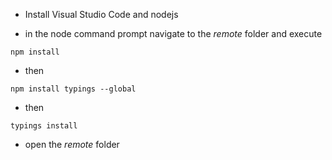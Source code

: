 
* Install Visual Studio Code and nodejs

* in the node command prompt navigate to the *remote* folder and execute
```
npm install
```

* then
```
npm install typings --global
```

* then
```
typings install
```

* open the *remote* folder
